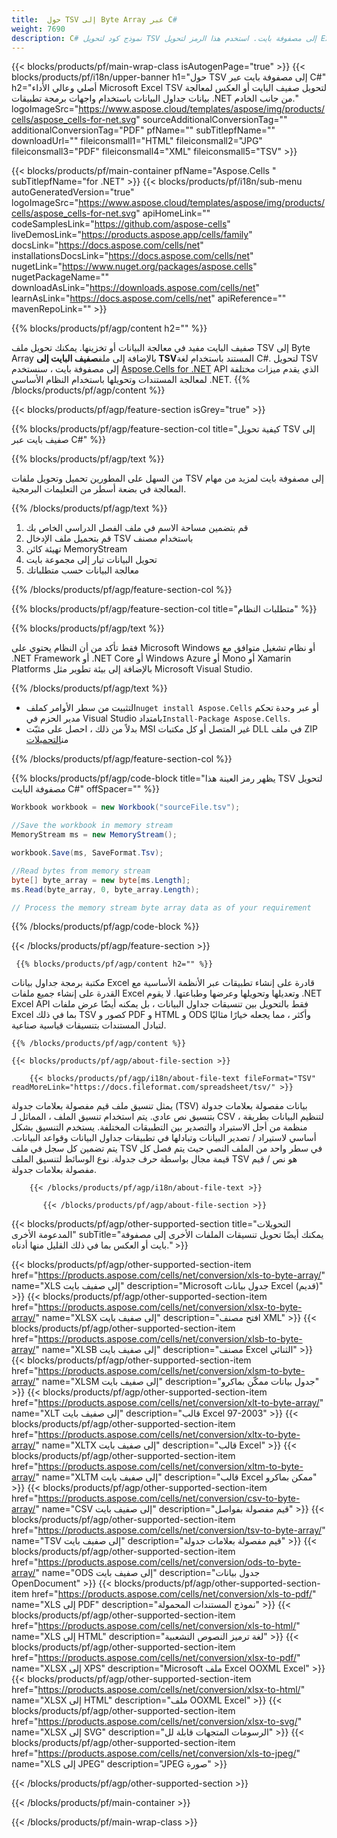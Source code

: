 ```yaml
---
title:  حول TSV إلى Byte Array عبر C#
weight: 7690
description: C# نموذج كود لتحويل TSV إلى مصفوفة بايت. استخدم هذا الرمز لتحويل Excel TSV إلى Byte Array ضمن VB.NET أو Asp.NET أو أي تطبيق يستند إلى .NET.
---
```

{{< blocks/products/pf/main-wrap-class isAutogenPage="true" >}}
{{< blocks/products/pf/i18n/upper-banner h1="حول TSV إلى مصفوفة بايت عبر C#" h2="أصلي وعالي الأداء Microsoft Excel TSV لتحويل صفيف البايت أو العكس لمعالجة بيانات جداول البيانات باستخدام واجهات برمجة تطبيقات .NET من جانب الخادم." logoImageSrc="https://www.aspose.cloud/templates/aspose/img/products/cells/aspose_cells-for-net.svg" sourceAdditionalConversionTag="" additionalConversionTag="PDF" pfName="" subTitlepfName="" downloadUrl="" fileiconsmall1="HTML" fileiconsmall2="JPG" fileiconsmall3="PDF" fileiconsmall4="XML" fileiconsmall5="TSV" >}}

{{< blocks/products/pf/main-container pfName="Aspose.Cells " subTitlepfName="for .NET" >}}
{{< blocks/products/pf/i18n/sub-menu autoGeneratedVersion="true" logoImageSrc="https://www.aspose.cloud/templates/aspose/img/products/cells/aspose_cells-for-net.svg" apiHomeLink="" codeSamplesLink="https://github.com/aspose-cells" liveDemosLink="https://products.aspose.app/cells/family" docsLink="https://docs.aspose.com/cells/net" installationsDocsLink="https://docs.aspose.com/cells/net" nugetLink="https://www.nuget.org/packages/aspose.cells" nugetPackageName="" downloadAsLink="https://downloads.aspose.com/cells/net" learnAsLink="https://docs.aspose.com/cells/net" apiReference="" mavenRepoLink="" >}}

{{% blocks/products/pf/agp/content h2="" %}}

 صفيف البايت مفيد في معالجة البيانات أو تخزينها. يمكنك تحويل ملف TSV إلى Byte Array بالإضافة إلى ملف**صفيف البايت إلى TSV**المستند باستخدام لغة C#. لتحويل TSV إلى مصفوفة بايت ، سنستخدم
 [Aspose.Cells for .NET](https://products.aspose.com/cells/net) 
 API الذي يقدم ميزات مختلفة لمعالجة المستندات وتحويلها باستخدام النظام الأساسي .NET.
{{% /blocks/products/pf/agp/content %}}

{{< blocks/products/pf/agp/feature-section isGrey="true" >}}

{{% blocks/products/pf/agp/feature-section-col title="كيفية تحويل TSV إلى صفيف بايت عبر C#" %}}

{{% blocks/products/pf/agp/text %}}

 من السهل على المطورين تحميل وتحويل ملفات TSV إلى مصفوفة بايت لمزيد من مهام المعالجة في بضعة أسطر من التعليمات البرمجية.

{{% /blocks/products/pf/agp/text %}}

1.  قم بتضمين مساحة الاسم في ملف الفصل الدراسي الخاص بك
1.  قم بتحميل ملف الإدخال TSV باستخدام مصنف
1.  تهيئة كائن MemoryStream
1.  تحويل البيانات تيار إلى مجموعة بايت
1.  معالجة البيانات حسب متطلباتك

{{% /blocks/products/pf/agp/feature-section-col %}}

{{% blocks/products/pf/agp/feature-section-col title="متطلبات النظام" %}}

{{% blocks/products/pf/agp/text %}}

 فقط تأكد من أن النظام يحتوي على Microsoft Windows أو نظام تشغيل متوافق مع .NET Framework أو .NET Core أو Windows Azure أو Mono أو Xamarin Platforms بالإضافة إلى بيئة تطوير مثل Microsoft Visual Studio.

{{% /blocks/products/pf/agp/text %}}

-  التثبيت من سطر الأوامر كملف<code>nuget install Aspose.Cells</code> أو عبر وحدة تحكم مدير الحزم في Visual Studio بامتداد<code>Install-Package Aspose.Cells</code>.
-  بدلاً من ذلك ، احصل على مثبّت MSI غير المتصل أو كل مكتبات DLL في ملف ZIP من<a href="https://downloads.aspose.com/cells/net">التحميلات</a>

{{% /blocks/products/pf/agp/feature-section-col %}}

{{% blocks/products/pf/agp/code-block title="يظهر رمز العينة هذا TSV لتحويل مصفوفة البايت C#" offSpacer="" %}}

```cs
Workbook workbook = new Workbook("sourceFile.tsv");

//Save the workbook in memory stream
MemoryStream ms = new MemoryStream();

workbook.Save(ms, SaveFormat.Tsv);

//Read bytes from memory stream
byte[] byte_array = new byte[ms.Length];
ms.Read(byte_array, 0, byte_array.Length);

// Process the memory stream byte array data as of your requirement 

```

{{% /blocks/products/pf/agp/code-block %}}

{{< /blocks/products/pf/agp/feature-section >}}

<!-- aboutfile Starts -->
      
     {{% blocks/products/pf/agp/content h2="" %}}

مكتبة برمجة جداول بيانات Excel قادرة على إنشاء تطبيقات عبر الأنظمة الأساسية مع القدرة على إنشاء جميع ملفات Excel وتعديلها وتحويلها وعرضها وطباعتها. لا يقوم .NET Excel API فقط بالتحويل بين تنسيقات جداول البيانات ، بل يمكنه أيضًا عرض ملفات Excel بما في ذلك TSV كصور و PDF و HTML و ODS وأكثر ، مما يجعله خيارًا مثاليًا لتبادل المستندات بتنسيقات قياسية صناعية.



    {{% /blocks/products/pf/agp/content %}}

    {{< blocks/products/pf/agp/about-file-section >}}

        {{< blocks/products/pf/agp/i18n/about-file-text fileFormat="TSV" readMoreLink="https://docs.fileformat.com/spreadsheet/tsv/" >}}
يمثل تنسيق ملف قيم مفصولة بعلامات جدولة (TSV) بيانات مفصولة بعلامات جدولة بتنسيق نص عادي. يتم استخدام تنسيق الملف ، المماثل لـ CSV ، لتنظيم البيانات بطريقة منظمة من أجل الاستيراد والتصدير بين التطبيقات المختلفة. يستخدم التنسيق بشكل أساسي لاستيراد / تصدير البيانات وتبادلها في تطبيقات جداول البيانات وقواعد البيانات. يتم تضمين كل سجل في ملف TSV في سطر واحد من الملف النصي حيث يتم فصل كل قيمة مجال بواسطة حرف جدولة. نوع الوسائط لتنسيق الملف TSV هو نص / قيم مفصولة بعلامات جدولة.

        {{< /blocks/products/pf/agp/i18n/about-file-text >}}

           {{< /blocks/products/pf/agp/about-file-section >}}


<!-- aboutfile Ends -->

{{< blocks/products/pf/agp/other-supported-section title="التحويلات المدعومة الأخرى" subTitle="يمكنك أيضًا تحويل تنسيقات الملفات الأخرى إلى مصفوفة بايت أو العكس بما في ذلك القليل منها أدناه." >}}

{{< blocks/products/pf/agp/other-supported-section-item href="https://products.aspose.com/cells/net/conversion/xls-to-byte-array/" name="XLS إلى صفيف بايت" description="Microsoft جدول بيانات Excel (قديم)" >}} {{< blocks/products/pf/agp/other-supported-section-item href="https://products.aspose.com/cells/net/conversion/xlsx-to-byte-array/" name="XLSX إلى صفيف بايت" description="افتح مصنف XML" >}} {{< blocks/products/pf/agp/other-supported-section-item href="https://products.aspose.com/cells/net/conversion/xlsb-to-byte-array/" name="XLSB إلى صفيف بايت" description="مصنف Excel الثنائي" >}} {{< blocks/products/pf/agp/other-supported-section-item href="https://products.aspose.com/cells/net/conversion/xlsm-to-byte-array/" name="XLSM إلى صفيف بايت" description="جدول بيانات ممكّن بماكرو" >}} {{< blocks/products/pf/agp/other-supported-section-item href="https://products.aspose.com/cells/net/conversion/xlt-to-byte-array/" name="XLT إلى صفيف بايت" description="قالب Excel 97-2003" >}} {{< blocks/products/pf/agp/other-supported-section-item href="https://products.aspose.com/cells/net/conversion/xltx-to-byte-array/" name="XLTX إلى صفيف بايت" description="قالب Excel" >}} {{< blocks/products/pf/agp/other-supported-section-item href="https://products.aspose.com/cells/net/conversion/xltm-to-byte-array/" name="XLTM إلى صفيف بايت" description="قالب Excel ممكن بماكرو" >}} {{< blocks/products/pf/agp/other-supported-section-item href="https://products.aspose.com/cells/net/conversion/csv-to-byte-array/" name="CSV إلى صفيف بايت" description="قيم مفصولة بفواصل" >}} {{< blocks/products/pf/agp/other-supported-section-item href="https://products.aspose.com/cells/net/conversion/tsv-to-byte-array/" name="TSV إلى صفيف بايت" description="قيم مفصولة بعلامات جدولة" >}} {{< blocks/products/pf/agp/other-supported-section-item href="https://products.aspose.com/cells/net/conversion/ods-to-byte-array/" name="ODS إلى صفيف بايت" description="جدول بيانات OpenDocument" >}} {{< blocks/products/pf/agp/other-supported-section-item href="https://products.aspose.com/cells/net/conversion/xls-to-pdf/" name="XLS إلى PDF" description="نموذج المستندات المحمولة" >}} {{< blocks/products/pf/agp/other-supported-section-item href="https://products.aspose.com/cells/net/conversion/xls-to-html/" name="XLS إلى HTML" description="لغة ترميز النصوص التشعبية" >}} {{< blocks/products/pf/agp/other-supported-section-item href="https://products.aspose.com/cells/net/conversion/xlsx-to-pdf/" name="XLSX إلى XPS" description="Microsoft ملف Excel OOXML Excel" >}} {{< blocks/products/pf/agp/other-supported-section-item href="https://products.aspose.com/cells/net/conversion/xlsx-to-html/" name="XLSX إلى HTML" description="ملف OOXML Excel" >}} {{< blocks/products/pf/agp/other-supported-section-item href="https://products.aspose.com/cells/net/conversion/xlsx-to-svg/" name="XLSX إلى SVG" description="الرسومات المتجهات قابلة لل" >}} {{< blocks/products/pf/agp/other-supported-section-item href="https://products.aspose.com/cells/net/conversion/xls-to-jpeg/" name="XLS إلى JPEG" description="JPEG صورة" >}} 

{{< /blocks/products/pf/agp/other-supported-section >}}

{{< /blocks/products/pf/main-container >}}
    
{{< /blocks/products/pf/main-wrap-class >}}
